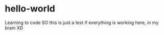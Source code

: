 # hello-world
Learning to code
SO this is just a test if everything is working here, in my brain XD
